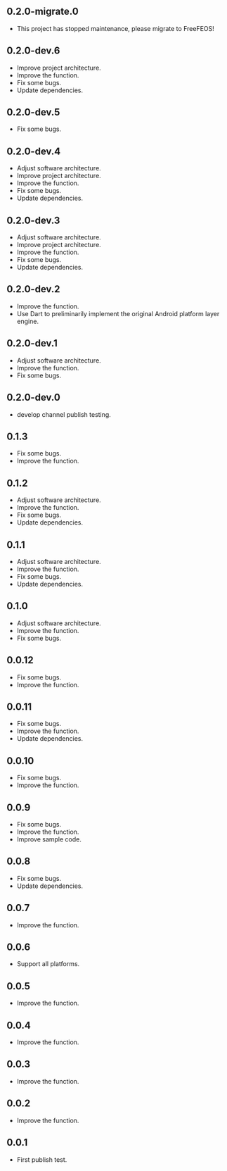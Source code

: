## 0.2.0-migrate.0
* This project has stopped maintenance, please migrate to FreeFEOS!
## 0.2.0-dev.6
* Improve project architecture.
* Improve the function.
* Fix some bugs.
* Update dependencies.
## 0.2.0-dev.5
* Fix some bugs.
## 0.2.0-dev.4
* Adjust software architecture.
* Improve project architecture.
* Improve the function.
* Fix some bugs.
* Update dependencies.
## 0.2.0-dev.3
* Adjust software architecture.
* Improve project architecture.
* Improve the function.
* Fix some bugs.
* Update dependencies.
## 0.2.0-dev.2
* Improve the function.
* Use Dart to preliminarily implement the original Android platform layer engine.
## 0.2.0-dev.1
* Adjust software architecture.
* Improve the function.
* Fix some bugs.
## 0.2.0-dev.0
* develop channel publish testing.
## 0.1.3
* Fix some bugs.
* Improve the function.
## 0.1.2
* Adjust software architecture.
* Improve the function.
* Fix some bugs.
* Update dependencies.
## 0.1.1
* Adjust software architecture.
* Improve the function.
* Fix some bugs.
* Update dependencies.
## 0.1.0
* Adjust software architecture.
* Improve the function.
* Fix some bugs.
## 0.0.12
* Fix some bugs.
* Improve the function.
## 0.0.11
* Fix some bugs.
* Improve the function.
* Update dependencies.
## 0.0.10
* Fix some bugs.
* Improve the function.
## 0.0.9
* Fix some bugs.
* Improve the function.
* Improve sample code.
## 0.0.8
* Fix some bugs.
* Update dependencies.
## 0.0.7
* Improve the function.
## 0.0.6
* Support all platforms.
## 0.0.5
* Improve the function.
## 0.0.4
* Improve the function.
## 0.0.3
* Improve the function.
## 0.0.2
* Improve the function.
## 0.0.1
* First publish test.